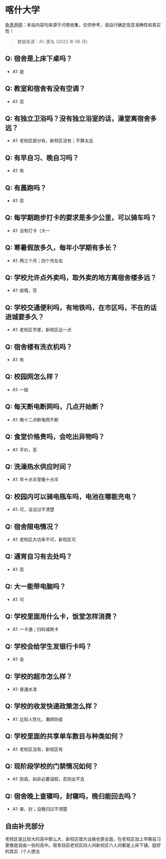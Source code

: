 # 喀什大学

[免责声明](https://colleges.chat/#_3)：本站内容均来源于问卷收集，仅供参考，请自行确定信息准确性和真实性！

> 数据来源：A1: 匿名 (2022 年 06 月)

## Q: 宿舍是上床下桌吗？

- A1: 是

## Q: 教室和宿舍有没有空调？

- A1: 否

## Q: 有独立卫浴吗？没有独立浴室的话，澡堂离宿舍多远？

- A1: 老校区部分有，新校区没有；不算太远

## Q: 有早自习、晚自习吗？

- A1: 有

## Q: 有晨跑吗？

- A1: 否

## Q: 每学期跑步打卡的要求是多少公里，可以骑车吗？

- A1: 没有打卡（大一

## Q: 寒暑假放多久，每年小学期有多长？

- A1: 两三个月；四个月左右

## Q: 学校允许点外卖吗，取外卖的地方离宿舍楼多远？

- A1: 疫情，否

## Q: 学校交通便利吗，有地铁吗，在市区吗，不在的话进城要多久？

- A1: 老校区市里，新校区远一点

## Q: 宿舍楼有洗衣机吗？

- A1: 有

## Q: 校园网怎么样？

- A1: 一般

## Q: 每天断电断网吗，几点开始断？

- A1: 晚十二点断电网不断

## Q: 食堂价格贵吗，会吃出异物吗？

- A1: 平价，否

## Q: 洗澡热水供应时间？

- A1: 早十点半至晚十点半

## Q: 校园内可以骑电瓶车吗，电池在哪能充电？

- A1: 可，没试过不清楚

## Q: 宿舍限电情况？

- A1: 老校区大功率不可，新校区可

## Q: 通宵自习有去处吗？

- A1: 否

## Q: 大一能带电脑吗？

- A1: 可

## Q: 学校里面用什么卡，饭堂怎样消费？

- A1: 一卡通；扫码或刷卡

## Q: 学校会给学生发银行卡吗？

- A1: 会

## Q: 学校的超市怎么样？

- A1: 普通水准

## Q: 学校的收发快递政策怎么样？

- A1: 比较人性化，兼顾防疫

## Q: 学校里面的共享单车数目与种类如何？

- A1: 老校区没有，新校区有

## Q: 现阶段学校的门禁情况如何？

- A1: 防疫，如非必要请假，否则出不去

## Q: 宿舍晚上查寝吗，封寝吗，晚归能回去吗？

- A1: 查、封；没晚归过不清楚

## 自由补充部分

老校区是比较大的高中那么大，新校区很大设施也更全面，在老校区加上早晚自习更像是自由一些的高中。宿舍目前老校区四人间新校区六人间都是上床下铺，挺好的其实（个人想法